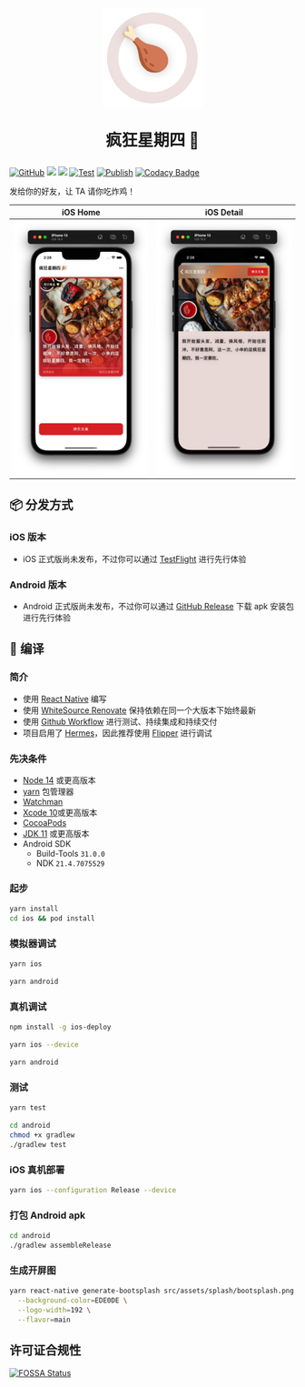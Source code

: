 <div align="center" >
  <h1>
    <img src="./src/assets/appIcon/AppIconRound.png" width="176px" height="176px" />
    <p>疯狂星期四 🎉</p>
  </h1>
</div>

[![GitHub](https://img.shields.io/github/license/shensven/Crazy-Thursday)](./LICENSE)
[![](https://img.shields.io/github/package-json/dependency-version/shensven/Crazy-Thursday/react-native)](./package.json)
[![](https://img.shields.io/github/package-json/dependency-version/shensven/Crazy-Thursday/react)](./package.json)
[![Test](https://github.com/shensven/Crazy-Thursday/actions/workflows/test.yml/badge.svg?branch=dev)](https://github.com/shensven/Crazy-Thursday/actions/workflows/test.yml)
[![Publish](https://github.com/shensven/Crazy-Thursday/actions/workflows/publish.yml/badge.svg?branch=main)](https://github.com/shensven/Crazy-Thursday/actions/workflows/publish.yml)
[![Codacy Badge](https://app.codacy.com/project/badge/Grade/b2d87f19c07e48fc844c4c4ee85dd681)](https://www.codacy.com/gh/shensven/Crazy-Thursday/dashboard?utm_source=github.com&utm_medium=referral&utm_content=shensven/Crazy-Thursday&utm_campaign=Badge_Grade)

发给你的好友，让 TA 请你吃炸鸡！

|                       iOS Home                       |                       iOS Detail                       |
| :--------------------------------------------------: | :----------------------------------------------------: |
| ![Screenshot 1](src/assets/screenshots/ios-home.png) | ![Screenshot 2](src/assets/screenshots/ios-detail.png) |

## 📦 分发方式

### iOS 版本

- iOS 正式版尚未发布，不过你可以通过 [TestFlight](https://testflight.apple.com/join/qomPElR8) 进行先行体验

### Android 版本

- Android 正式版尚未发布，不过你可以通过 [GitHub Release](https://github.com/shensven/Crazy-Thursday/releases) 下载 apk 安装包进行先行体验

## 🔨 编译

### 简介

- 使用 [React Native](https://reactnative.dev) 编写
- 使用 [WhiteSource Renovate](https://www.whitesourcesoftware.com/free-developer-tools/renovate) 保持依赖在同一个大版本下始终最新
- 使用 [Github Workflow](https://github.com/shensven/Readhub-RN/actions) 进行测试、持续集成和持续交付
- 项目启用了 [Hermes](https://hermesengine.dev)，因此推荐使用 [Flipper](https://fbflipper.com) 进行调试

### 先决条件

- [Node 14](https://nodejs.org) 或更高版本
- [yarn](https://yarnpkg.com/getting-started/install) 包管理器
- [Watchman](https://formulae.brew.sh/formula/watchman)
- [Xcode 10](https://developer.apple.com/xcode/resources)或更高版本
- [CocoaPods](https://guides.cocoapods.org/using/getting-started.html)
- [JDK 11](https://formulae.brew.sh/formula/openjdk@11) 或更高版本
- Android SDK
  - Build-Tools `31.0.0`
  - NDK `21.4.7075529`

### 起步

```sh
yarn install
cd ios && pod install
```

### 模拟器调试

```sh
yarn ios
```

```sh
yarn android
```

### 真机调试

```sh
npm install -g ios-deploy
```

```sh
yarn ios --device
```

```sh
yarn android
```

### 测试

```sh
yarn test
```

```sh
cd android
chmod +x gradlew
./gradlew test
```

### iOS 真机部署

```sh
yarn ios --configuration Release --device
```

### 打包 Android apk

```sh
cd android
./gradlew assembleRelease
```

### 生成开屏图

```sh
yarn react-native generate-bootsplash src/assets/splash/bootsplash.png \
  --background-color=EDE0DE \
  --logo-width=192 \
  --flavor=main
```

## 许可证合规性

[![FOSSA Status](https://app.fossa.com/api/projects/git%2Bgithub.com%2Fshensven%2FCrazy-Thursday.svg?type=large)](https://app.fossa.com/projects/git%2Bgithub.com%2Fshensven%2FCrazy-Thursday?ref=badge_large)
